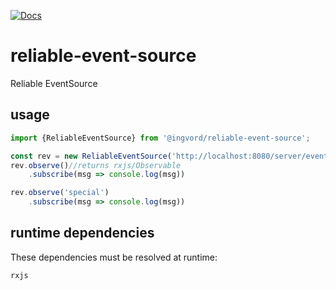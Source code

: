 [![Docs](https://img.shields.io/badge/Docs-Generated-green.svg)](https://ingvord.github.io/reliable-event-source/)

# reliable-event-source
Reliable EventSource

## usage

```js
import {ReliableEventSource} from '@ingvord/reliable-event-source';

const rev = new ReliableEventSource('http://localhost:8080/server/event-stream', {withCredentials: true}/*enable cors*/, 3000/*reconnection delay*/)
rev.observe()//returns rxjs/Observable
    .subscribe(msg => console.log(msg))

rev.observe('special')
    .subscribe(msg => console.log(msg))
```

## runtime dependencies

These dependencies must be resolved at runtime:

```js
rxjs
```
